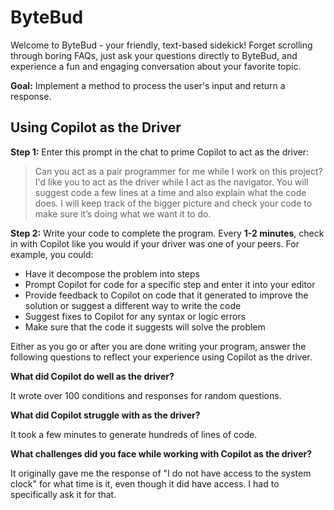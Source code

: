 # ByteBud

Welcome to ByteBud - your friendly, text-based sidekick! Forget scrolling through boring FAQs, just ask your questions directly to ByteBud, and experience a fun and engaging conversation about your favorite topic.

**Goal:** Implement a method to process the user's input and return a response.

## Using Copilot as the Driver

**Step 1:** Enter this prompt in the chat to prime Copilot to act as the driver:

> Can you act as a pair programmer for me while I work on this project? I'd like you to act as the driver while I act as the navigator. You will suggest code a few lines at a time and also explain what the code does. I will keep track of the bigger picture and check your code to make sure it’s doing what we want it to do.

**Step 2:** Write your code to complete the program. Every **1-2 minutes**, check in with Copilot like you would if your driver was one of your peers. For example, you could:

   * Have it decompose the problem into steps
   * Prompt Copilot for code for a specific step and enter it into your editor
   * Provide feedback to Copilot on code that it generated to improve the solution or suggest a different way to write the code
   * Suggest fixes to Copilot for any syntax or logic errors
   * Make sure that the code it suggests will solve the problem

Either as you go or after you are done writing your program, answer the following questions to reflect your experience using Copilot as the driver.

**What did Copilot do well as the driver?**

It wrote over 100 conditions and responses for random questions.

**What did Copilot struggle with as the driver?**

It took a few minutes to generate hundreds of lines of code.

**What challenges did you face while working with Copilot as the driver?**

It originally gave me the response of "I do not have access to the system clock" for what time is it, even though it did have access. I had to specifically ask it for that.
